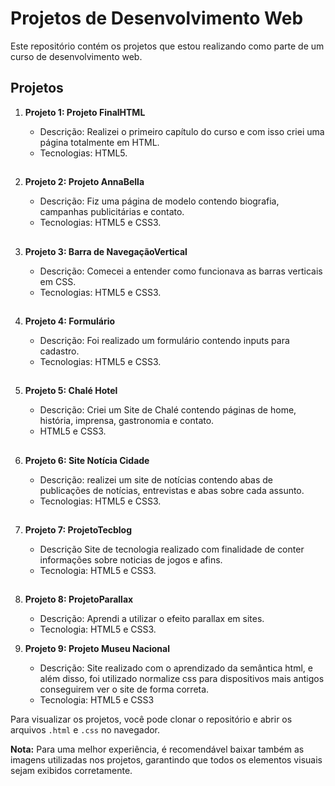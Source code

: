 # Projetos de Desenvolvimento Web
Este repositório contém os projetos que estou realizando como parte de um curso de desenvolvimento web.
## Projetos

1. **Projeto 1: Projeto FinalHTML**
   - Descrição: Realizei o primeiro capítulo do curso e com isso criei uma página totalmente em HTML.
   - Tecnologias: HTML5.
     ##
2. **Projeto 2: Projeto AnnaBella**
   - Descrição: Fiz uma página de modelo contendo biografia, campanhas publicitárias e contato.
   - Tecnologias: HTML5 e CSS3.
     ##
3. **Projeto 3: Barra de NavegaçãoVertical**
   - Descrição: Comecei a entender como funcionava as barras verticais em CSS.
   - Tecnologias: HTML5 e CSS3.
     ##
4. **Projeto 4: Formulário**
   - Descrição: Foi realizado um formulário contendo inputs para cadastro.
   - Tecnologias: HTML5 e CSS3.
     ##
5. **Projeto 5: Chalé Hotel**
   - Descrição: Criei um Site de Chalé contendo páginas de home, história, imprensa, gastronomia e contato.
   - HTML5 e CSS3.
     ##
6. **Projeto 6: Site Notícia Cidade**
   - Descrição: realizei um site de notícias contendo abas de publicações de notícias, entrevistas e abas sobre cada assunto.
   - Tecnologias: HTML5 e CSS3.
    ##
7. **Projeto 7: ProjetoTecblog**
   - Descrição Site de tecnologia realizado com finalidade de conter informações sobre noticias de jogos e afins.
   - Tecnologia: HTML5 e CSS3.
     ##
8. **Projeto 8: ProjetoParallax**
   - Descrição: Aprendi a utilizar o efeito parallax em sites.
   - Tecnologia: HTML5 e CSS3.

9. **Projeto 9: Projeto Museu Nacional**
    - Descrição: Site realizado com o aprendizado da semântica html, e além disso, foi utilizado normalize css para dispositivos mais antigos conseguirem ver o site de forma correta.
    - Tecnologia: HTML5 e CSS3

Para visualizar os projetos, você pode clonar o repositório e abrir os arquivos `.html` e `.css` no navegador.

**Nota:** Para uma melhor experiência, é recomendável baixar também as imagens utilizadas nos projetos, garantindo que todos os elementos visuais sejam exibidos corretamente.
